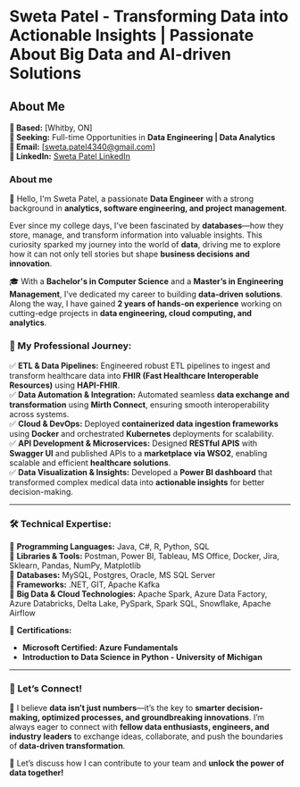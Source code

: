 # **Sweta Patel - Transforming Data into Actionable Insights | Passionate About Big Data and AI-driven Solutions**

## **About Me**

**📍 Based:** [Whitby, ON]  
**🎯 Seeking:** Full-time Opportunities in **Data Engineering | Data Analytics**  
**📧 Email:** [sweta.patel4340@gmail.com]  
**🔗 LinkedIn:** [Sweta Patel LinkedIn](https://www.linkedin.com/in/sweta-patel-95091322a/)  

### **About me**
👋 Hello, I'm Sweta Patel, a passionate **Data Engineer** with a strong background in **analytics, software engineering, and project management**. 

Ever since my college days, I've been fascinated by **databases**—how they store, manage, and transform information into valuable insights. This curiosity sparked my journey into the world of **data**, driving me to explore how it can not only tell stories but shape **business decisions and innovation**.

🎓 With a **Bachelor's in Computer Science** and a **Master’s in Engineering Management**, I’ve dedicated my career to building **data-driven solutions**. Along the way, I have gained **2 years of hands-on experience** working on cutting-edge projects in **data engineering, cloud computing, and analytics**.

### **🔹 My Professional Journey:**

✅ **ETL & Data Pipelines:** Engineered robust ETL pipelines to ingest and transform healthcare data into **FHIR (Fast Healthcare Interoperable Resources)** using **HAPI-FHIR**.  
✅ **Data Automation & Integration:** Automated seamless **data exchange and transformation** using **Mirth Connect**, ensuring smooth interoperability across systems.  
✅ **Cloud & DevOps:** Deployed **containerized data ingestion frameworks** using **Docker** and orchestrated **Kubernetes** deployments for scalability.  
✅ **API Development & Microservices:** Designed **RESTful APIS** with **Swagger UI** and published APIs to a **marketplace via WSO2**, enabling scalable and efficient **healthcare solutions**.  
✅ **Data Visualization & Insights:** Developed a **Power BI dashboard** that transformed complex medical data into **actionable insights** for better decision-making.  

---

### **🛠 Technical Expertise:**

🔹 **Programming Languages:** Java, C#, R, Python, SQL  
🔹 **Libraries & Tools:** Postman, Power BI, Tableau, MS Office, Docker, Jira, Sklearn, Pandas, NumPy, Matplotlib  
🔹 **Databases:** MySQL, Postgres, Oracle, MS SQL Server  
🔹 **Frameworks:** .NET, GIT, Apache Kafka  
🔹 **Big Data & Cloud Technologies:** Apache Spark, Azure Data Factory, Azure Databricks, Delta Lake, PySpark, Spark SQL, Snowflake, Apache Airflow  

📜 **Certifications:**
- **Microsoft Certified: Azure Fundamentals**
- **Introduction to Data Science in Python - University of Michigan**

---

### **🤝 Let’s Connect!**

🚀 I believe **data isn’t just numbers**—it’s the key to **smarter decision-making, optimized processes, and groundbreaking innovations**. I’m always eager to connect with **fellow data enthusiasts, engineers, and industry leaders** to exchange ideas, collaborate, and push the boundaries of **data-driven transformation**.  

📩 Let’s discuss how I can contribute to your team and **unlock the power of data together!** 
